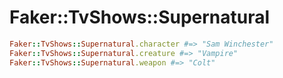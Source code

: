 # Faker::TvShows::Supernatural

```ruby
Faker::TvShows::Supernatural.character #=> "Sam Winchester"
Faker::TvShows::Supernatural.creature #=> "Vampire"
Faker::TvShows::Supernatural.weapon #=> "Colt"
```
